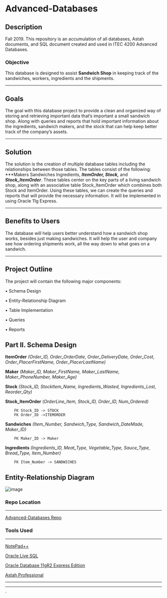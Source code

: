 # Advanced-Databases
## Description
Fall 2019. This repository is an accumulation of all databases, Astah documents, and SQL document created and used in ITEC 4200 Advanced Databases.

### Objective 
This database is designed to assist **Sandwich Shop** in keeping track of the sandwiches,
 workers, ingredients and the shipments.
- - -
## Goals 
The goal with this database project to provide a clean and organized way of storing and
retrieving important data that’s important a small sandwich shop. Along with queries and 
reports that hold important information about the ingredients, sandwich makers, and the 
stock that can help keep better track of the company’s assets.   
- - -
## Solution 
The solution is the creation of multiple database tables including the relationships between 
those tables.  The tables consist of the following: ***Makers Sandwiches Ingredients, 
***ItemOrder, Stock,*** and ***Stock_ItemOrder***.  These tables center on the key parts of a living 
sandwich shop, along with an associative table Stock_ItemOrder which combines both Stock 
and ItemOrder.  Using these tables, we can create the queries and reports that will provide 
the necessary information.  It will be implemented in using Oracle 11g Express. 
- - -
## Benefits to Users 
The database will help users better understand how a sandwich shop works, besides just making sandwiches. It will help the user and company see how ordering shipments work, all the way down to what goes on a sandwich.
- - -
## Project Outline 
The project will contain the following major components: 

•	Schema Design 

•	Entity-Relationship Diagram 

•	Table Implementation 

•	Queries 

•	Reports 	 

## Part II.  Schema Design 
 
**ItemOrder** _*(Order_ID, Order_OrderDate, Order_DeliveryDate, Order_Cost, Order_PlacerFirstName, Order_PlacerLastName)*_
 
**Maker** _*(Maker_ID, Maker_FirstName, Maker_LastName, Maker_PhoneNumber, Maker_Age)*_

**Stock** _*(Stock_ID, StockItem_Name, Ingredients_Wasted, Ingredients_Lost, Reorder_Qty)*_  
 
**Stock_ItemOrder** (_*OrderLine_Item, Stock_ID, Order_ID, Num_Ordered)*_
	
		FK Stock_ID -> STOCK
		FK Order_ID ->ITEMORDER

**Sandwiches** _*(Item_Number, Sandwich_Type, Sandwich_DateMade, Maker_ID)*_
		
		FK Maker_ID -> Maker 
 
 
**Ingredients** _*(Ingredients_ID, Meat_Type, Vegetable_Type, Sauce_Type, Bread_Type, Item_Number)*_ 
 	 
		FK Item_Number -> SANDWICHES 
             
 
  
## Entity-Relationship Diagram 

![image](https://user-images.githubusercontent.com/45640527/75711469-5f432900-5cbe-11ea-8e77-abf8c4eb07d9.png)


### Repo Location
- - -
[Advanced-Databases Repo](https://github.com/Ragedancer/Advanced-Databases)


### Tools Used
- - -
[NotePad++](https://notepad-plus-plus.org/)

[Oracle Live SQL](https://livesql.oracle.com/)

[Oracle Database 11gR2 Express Edition](https://www.oracle.com/database/technologies/xe-prior-releases.html)

[Astah Professional](http://astah.net/editions/professional)
- - -









- - -

`
